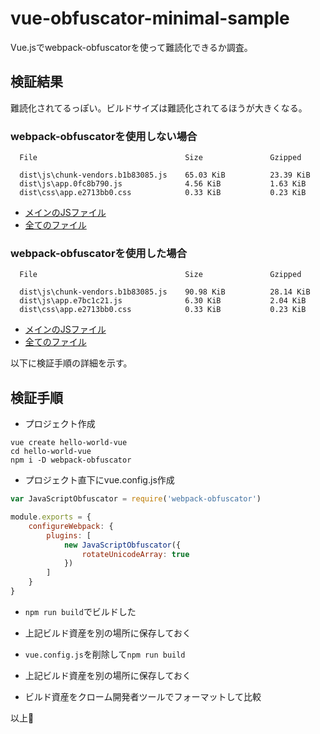 # vue-obfuscator-minimal-sample

Vue.jsでwebpack-obfuscatorを使って難読化できるか調査。

## 検証結果

難読化されてるっぽい。ビルドサイズは難読化されてるほうが大きくなる。


### webpack-obfuscatorを使用しない場合

```
  File                                 Size               Gzipped

  dist\js\chunk-vendors.b1b83085.js    65.03 KiB          23.39 KiB
  dist\js\app.0fc8b790.js              4.56 KiB           1.63 KiB
  dist\css\app.e2713bb0.css            0.33 KiB           0.23 KiB
```

* [メインのJSファイル](./artifacts.normal.js)
* [全てのファイル](./artifacts_normal)

### webpack-obfuscatorを使用した場合

```
  File                                 Size               Gzipped

  dist\js\chunk-vendors.b1b83085.js    90.98 KiB          28.14 KiB
  dist\js\app.e7bc1c21.js              6.30 KiB           2.04 KiB
  dist\css\app.e2713bb0.css            0.33 KiB           0.23 KiB
```

* [メインのJSファイル](./artifact.obfuscator.js)
* [全てのファイル](./artifacts_obfuscator)

以下に検証手順の詳細を示す。


## 検証手順

* プロジェクト作成

```
vue create hello-world-vue
cd hello-world-vue
npm i -D webpack-obfuscator
```

* プロジェクト直下にvue.config.js作成

```javascript
var JavaScriptObfuscator = require('webpack-obfuscator')

module.exports = {
    configureWebpack: {
        plugins: [
            new JavaScriptObfuscator({
                rotateUnicodeArray: true
            })
        ]
    }
}
```

* `npm run build`でビルドした

* 上記ビルド資産を別の場所に保存しておく

* `vue.config.js`を削除して`npm run build`

* 上記ビルド資産を別の場所に保存しておく

* ビルド資産をクローム開発者ツールでフォーマットして比較


以上🍅